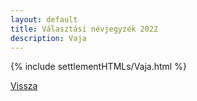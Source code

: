 ```yaml
---
layout: default
title: Választási névjegyzék 2022
description: Vaja
---
```


{% include settlementHTMLs/Vaja.html %}

[Vissza](../)